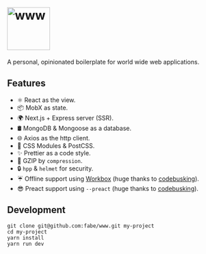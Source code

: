<h1><img src="https://i.imgur.com/HvgQgik.jpg" alt="www" width="100"></h1>

A personal, opinionated boilerplate for world wide web applications.

## Features

- ⚛️ React as the view.
- 📦 MobX as state.
- 🌍 Next.js + Express server (SSR).
- 🛢 MongoDB & Mongoose as a database.
- 🌐 Axios as the http client.
- 💅 CSS Modules & PostCSS.
- ✨ Prettier as a code style.
- 🐜 GZIP by `compression`.
- 🔒 `hpp` & `helmet` for security.
- ☔️ Offline support using [Workbox](https://workboxjs.org/) (huge thanks to [codebusking](https://github.com/codebusking/next-hnpwa-guide-kit)).
- 😎 Preact support using `--preact` (huge thanks to [codebusking](https://github.com/codebusking/next-hnpwa-guide-kit)).

## Development

    git clone git@github.com:fabe/www.git my-project
    cd my-project
    yarn install
    yarn run dev
